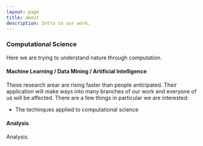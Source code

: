 ```yaml
---
layout: page
title: about
description: Intro to our work.
---
```


### Computational Science

Here we are trying to understand nature through computation.

#### Machine Learning / Data Mining / Artificial Intelligence

These research arear are rising faster than people anticipated. 
Their application will make ways into many branches of our work and everyone of us will be affected.
There are a few things in particular we are interested:
- The techinques applied to computational science

#### Analysis

Analysis.

